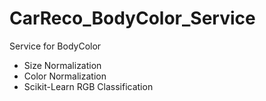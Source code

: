 # CarReco_BodyColor_Service
Service for BodyColor

- Size Normalization
- Color Normalization
- Scikit-Learn RGB Classification

